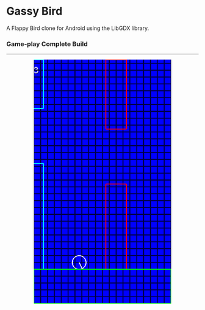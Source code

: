 Gassy Bird
==========

A Flappy Bird clone for Android using the LibGDX library.

### Game-play Complete Build
---

<p align="center">
  <img src="https://raw.githubusercontent.com/cswagner/gassy-bird/master/screenshots/alpha-04-05-2014.png" alt="Alpha Build Screenshot" width=360 height=640/>
</p>

